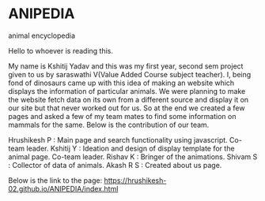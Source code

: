 # ANIPEDIA
animal encyclopedia

Hello to whoever is reading this.

My name is Kshitij Yadav and this was my first year, second sem project given to us by saraswathi V(Value Added Course subject teacher). I, being fond of dinosaurs came up with this idea of making an website which displays the information of particular animals. We were planning to make the website fetch data on its own from a different source and display it on our site but that never worked out for us. So at the end we created a few pages and asked a few of my team mates to find some information on mammals for the same. Below is the contribution of our team.

Hrushikesh P : Main page and search functionality using javascript. Co-team leader.
Kshitij Y    : Ideation and design of display template for the animal page. Co-team leader.
Rishav K     : Bringer of the animations.
Shivam S     : Collector of data of animals.
Akash R S    : Created about us page. 
 
Below is the link to the page:
  https://hrushikesh-02.github.io/ANIPEDIA/index.html

